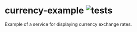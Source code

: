 # currency-example ![tests](https://github.com/webmalc/currency-example/workflows/tests/badge.svg)
Example of a service for displaying currency exchange rates.
